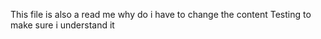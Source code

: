 This file is also a read me
why do i have to change the content
Testing to make sure i understand it
